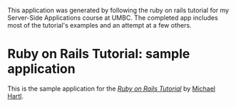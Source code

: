 This application was generated by following the ruby on rails tutorial 
for my Server-Side Applications course at UMBC. The completed app includes
most of the tutorial's examples and an attempt at a few others.

# Ruby on Rails Tutorial: sample application

This is the sample application for
the [*Ruby on Rails Tutorial*](http://railstutorial.org/)
by [Michael Hartl](http://michaelhartl.com/).